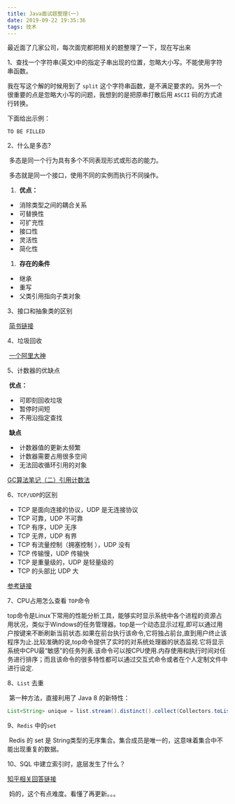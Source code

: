 ```yaml
---
title: Java面试题整理(一)
date: 2019-09-22 19:35:36
tags: 技术
---
```


最近面了几家公司，每次面完都把相关的题整理了一下，现在写出来



<!--more-->



1、查找一个字符串(英文)中的指定子串出现的位置，忽略大小写。不能使用字符串函数。

我在写这个解的时候用到了 `split` 这个字符串函数，是不满足要求的。另外一个很重要的点是忽略大小写的问题，我想到的是把原串打散后用 `ASCII` 码的方式进行转换。

下面给出示例：

`TO BE FILLED`

2、什么是多态?

​	多态是同一个行为具有多个不同表现形式或形态的能力。

​	多态就是同一个接口，使用不同的实例而执行不同操作。

1. ​	**优点：**

- ​	消除类型之间的耦合关系
- ​	可替换性
- ​	可扩充性
- ​	接口性
- ​	灵活性
- ​	简化性

1. ​	**存在的条件**

- ​	继承
- ​	重写
- ​	父类引用指向子类对象	

3、接口和抽象类的区别

​	[简书链接](https://www.jianshu.com/p/038f0b356e9a)

4、垃圾回收

​	[一个阿里大神](https://www.cnblogs.com/xrq730/p/4836700.html)

5、计数器的优缺点

​	**优点：**

- ​	可即刻回收垃圾
- ​	暂停时间短
- ​	不用沿指定查找

​	**缺点**

- ​	计数器值的更新太频繁
- ​	计数器需要占用很多空间
- ​	无法回收循环引用的对象

[GC算法笔记（二）引用计数法](https://liaodanqi.me/2019/07/28/gc-reference-counting/)

6、`TCP/UDP`的区别

- TCP 是面向连接的协议，UDP 是无连接协议
- TCP 可靠，UDP 不可靠
- TCP 有序，UDP 无序
- TCP 无界，UDP 有界
- TCP 有流量控制（拥塞控制 ），UDP 没有
- TCP 传输慢，UDP 传输快
- TCP 是重量级的，UDP 是轻量级的
- TCP 的头部比 UDP 大

[参考链接](https://jaminzhang.github.io/network/The-Difference-Between-TCP-And-UDP-Protocol/)

7、CPU占用怎么查看 `TOP`命令

​	top命令是Linux下常用的性能分析工具，能够实时显示系统中各个进程的资源占用状况，类似于Windows的任务管理器。top是一个动态显示过程,即可以通过用户按键来不断刷新当前状态.如果在前台执行该命令,它将独占前台,直到用户终止该程序为止.比较准确的说,top命令提供了实时的对系统处理器的状态监视.它将显示系统中CPU最“敏感”的任务列表.该命令可以按CPU使用.内存使用和执行时间对任务进行排序；而且该命令的很多特性都可以通过交互式命令或者在个人定制文件中进行设定.

8、`List` 去重

​	第一种方法，直接利用了 Java 8 的新特性：

```Java
List<String> unique = list.stream().distinct().collect(Collectors.toList());
```

9、`Redis` 中的`set`

​	Redis 的 set 是 String类型的无序集合。集合成员是唯一的，这意味着集合中不能出现重复的数据。

10、SQL 中建立索引时，底层发生了什么？

[知乎相关回答链接](https://zhuanlan.zhihu.com/p/23624390)

​	妈的，这个有点难度。看懂了再更新。。。

